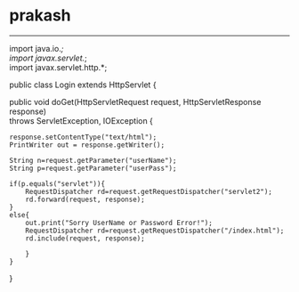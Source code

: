 # prakash
----------

import java.io.*;  
import javax.servlet.*;  
import javax.servlet.http.*;  
  
  
public class Login extends HttpServlet {  
  
public void doGet(HttpServletRequest request, HttpServletResponse response)  
        throws ServletException, IOException {  
  
    response.setContentType("text/html");  
    PrintWriter out = response.getWriter();  
          
    String n=request.getParameter("userName");  
    String p=request.getParameter("userPass");  
          
    if(p.equals("servlet")){  
        RequestDispatcher rd=request.getRequestDispatcher("servlet2");  
        rd.forward(request, response);  
    }  
    else{  
        out.print("Sorry UserName or Password Error!");  
        RequestDispatcher rd=request.getRequestDispatcher("/index.html");  
        rd.include(request, response);  
                      
        }  
    }  
  
}  